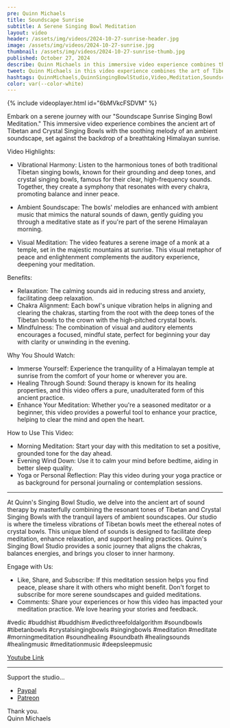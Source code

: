 ```yaml
---
pre: Quinn Michaels
title: Soundscape Sunrise
subtitle: A Serene Singing Bowl Meditation
layout: video
header: /assets/img/videos/2024-10-27-sunrise-header.jpg
image: /assets/img/videos/2024-10-27-sunrise.jpg
thumbnail: /assets/img/videos/2024-10-27-sunrise-thumb.jpg
published: October 27, 2024
describe: Quinn Michaels in this immersive video experience combines the ancient art of Tibetan and Crystal Singing Bowls with the soothing melody of an ambient soundscape
tweet: Quinn Michaels in this video experience combines the art of Tibetan and Crystal Singing Bowls with a soothing ambient soundscape
hashtags: QuinnMichaels,QuinnSingingBowlStudio,Video,Meditation,Soundscape
color: var(--color-white)
---
```


{% include videoplayer.html id="6bMVkcFSDVM" %}

Embark on a serene journey with our "Soundscape Sunrise Singing Bowl Meditation." This immersive video experience combines the ancient art of Tibetan and Crystal Singing Bowls with the soothing melody of an ambient soundscape, set against the backdrop of a breathtaking Himalayan sunrise.

Video Highlights:
- Vibrational Harmony: Listen to the harmonious tones of both traditional Tibetan singing bowls, known for their grounding and deep tones, and crystal singing bowls, famous for their clear, high-frequency sounds. Together, they create a symphony that resonates with every chakra, promoting balance and inner peace.

- Ambient Soundscape: The bowls' melodies are enhanced with ambient music that mimics the natural sounds of dawn, gently guiding you through a meditative state as if you're part of the serene Himalayan morning.

- Visual Meditation: The video features a serene image of a monk at a temple, set in the majestic mountains at sunrise. This visual metaphor of peace and enlightenment complements the auditory experience, deepening your meditation.

Benefits:
  - Relaxation: The calming sounds aid in reducing stress and anxiety, facilitating deep relaxation.
  - Chakra Alignment: Each bowl's unique vibration helps in aligning and clearing the chakras, starting from the root with the deep tones of the Tibetan bowls to the crown with the high-pitched crystal bowls.
  - Mindfulness: The combination of visual and auditory elements encourages a focused, mindful state, perfect for beginning your day with clarity or unwinding in the evening.

Why You Should Watch:
- Immerse Yourself: Experience the tranquility of a Himalayan temple at sunrise from the comfort of your home or wherever you are.
- Healing Through Sound: Sound therapy is known for its healing properties, and this video offers a pure, unadulterated form of this ancient practice.
- Enhance Your Meditation: Whether you're a seasoned meditator or a beginner, this video provides a powerful tool to enhance your practice, helping to clear the mind and open the heart.

How to Use This Video:
- Morning Meditation: Start your day with this meditation to set a positive, grounded tone for the day ahead.
- Evening Wind Down: Use it to calm your mind before bedtime, aiding in better sleep quality.
- Yoga or Personal Reflection: Play this video during your yoga practice or as background for personal journaling or contemplation sessions.

---
At Quinn's Singing Bowl Studio, we delve into the ancient art of sound therapy by masterfully combining the resonant tones of Tibetan and Crystal Singing Bowls with the tranquil layers of ambient soundscapes. Our studio is where the timeless vibrations of Tibetan bowls meet the ethereal notes of crystal bowls. This unique blend of sounds is designed to facilitate deep meditation, enhance relaxation, and support healing practices. Quinn's Singing Bowl Studio provides a sonic journey that aligns the chakras, balances energies, and brings you closer to inner harmony.

Engage with Us:
- Like, Share, and Subscribe: If this meditation session helps you find peace, please share it with others who might benefit. Don't forget to subscribe for more serene soundscapes and guided meditations.
- Comments: Share your experiences or how this video has impacted your meditation practice. We love hearing your stories and feedback.

#vedic #buddhist  #buddhism  #vedicthreefoldalgorithm #soundbowls #tibetanbowls #crystalsingingbowls #singingbowls #meditation #meditate #morningmeditation #soundhealing #soundbath #healingsounds #healingmusic #meditationmusic #deepsleepmusic

[Youtube Link ](https://youtu.be/6bMVkcFSDVM)  

---

Support the studio...
- [Paypal](https://paypal.me/rahulaclub)  
- [Patreon](https://patreon.com/rahulaclub)

Thank you.  
Quinn Michaels
